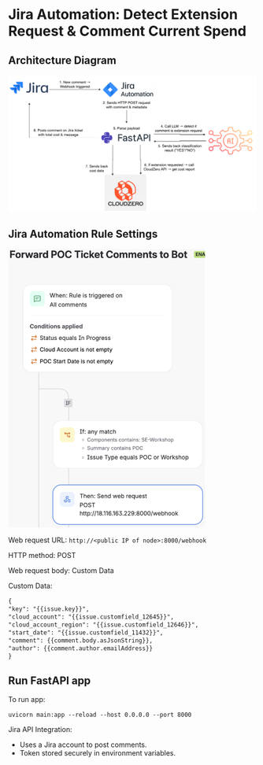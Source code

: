 # Jira Automation: Detect Extension Request & Comment Current Spend

## Architecture Diagram
<img src="./Images/archi.png" alt="drawing" width="900"/>

## Jira Automation Rule Settings

<img src="./Images/jira-rule.png" alt="drawing" width="400"/>

Web request URL: ```http://<public IP of node>:8000/webhook```

HTTP method: POST

Web request body: Custom Data

Custom Data:
```
{
"key": "{{issue.key}}",
"cloud_account": "{{issue.customfield_12645}}",
"cloud_account_region": "{{issue.customfield_12646}}",
"start_date": "{{issue.customfield_11432}}",
"comment": {{comment.body.asJsonString}},
"author": {{comment.author.emailAddress}}
}
```

## Run FastAPI app
To run app:
```
uvicorn main:app --reload --host 0.0.0.0 --port 8000
```

Jira API Integration:
- Uses a Jira account to post comments.
- Token stored securely in environment variables.
